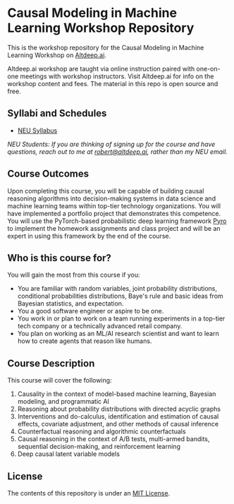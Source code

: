 # Causal Modeling in Machine Learning Workshop Repository

This is the workshop repository for the Causal Modeling in Machine Learning Workshop on [Altdeep.ai](https://www.altdeep.ai).

Altdeep.ai workshop are taught via online instruction paired with one-on-one meetings with workshop instructors. Visit Altdeep.ai for info on the workshop content and fees. The material in this repo is open source and free.

## Syllabi and Schedules

* [NEU Syllabus](https://github.com/robertness/causalML/blob/master/syllabus_NEU.md)

*NEU Students: If you are thinking of signing up for the course and have questions, reach out to me at robert@altdeep.ai, rather than my NEU email.*

## Course Outcomes

Upon completing this course, you will be capable of building causal reasoning algorithms into decision-making systems in data science and machine learning teams within top-tier technology organizations.  You will have implemented a portfolio project that demonstrates this competence.  You will use the PyTorch-based probabilistic deep learning framework [Pyro](http://pyro.ai/) to implement the homework assignments and class project and will be an expert in using this framework by the end of the course.

## Who is this course for?

You will gain the most from this course if you:

* You are familiar with random variables, joint probability distributions, conditional probabilities distributions, Baye's rule and basic ideas from Bayesian statistics, and expectation.
* You a good software engineer or aspire to be one.
* You work in or plan to work on a team running experiments in a top-tier tech company or a technically advanced retail company.
* You plan on working as an ML/AI research scientist and want to learn how to create agents that reason like humans.

## Course Description

This course will cover the following:

1. Causality in the context of model-based machine learning, Bayesian modeling, and programmatic AI
1. Reasoning about probability distributions with directed acyclic graphs
1. Interventions and do-calculus, identification and estimation of causal effects, covariate adjustment, and other methods of causal inference
1. Counterfactual reasoning and algorithmic counterfactuals
1. Causal reasoning in the context of A/B tests, multi-armed bandits, sequential decision-making, and reinforcement learning
1. Deep causal latent variable models

## License
The contents of this repository is under an [MIT License](https://github.com/altdeep/causalML/blob/master/LICENSE).
